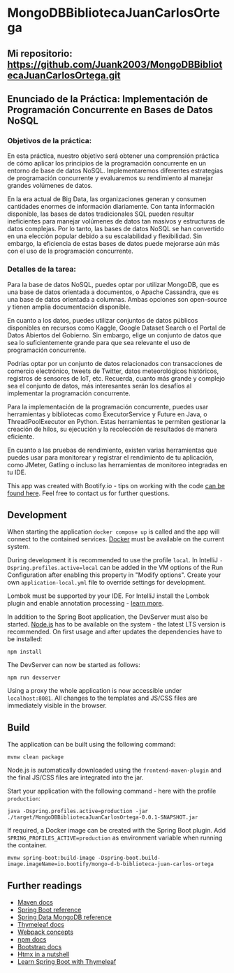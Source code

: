 # MongoDBBibliotecaJuanCarlosOrtega

## Mi repositorio: https://github.com/Juank2003/MongoDBBibliotecaJuanCarlosOrtega.git

## Enunciado de la Práctica: Implementación de Programación Concurrente en Bases de Datos NoSQL

### Objetivos de la práctica:

En esta práctica, nuestro objetivo será obtener una comprensión práctica de cómo aplicar los principios de la programación concurrente en un entorno de base de datos NoSQL. Implementaremos diferentes estrategias de programación concurrente y evaluaremos su rendimiento al manejar grandes volúmenes de datos.

En la era actual de Big Data, las organizaciones generan y consumen cantidades enormes de información diariamente. Con tanta información disponible, las bases de datos tradicionales SQL pueden resultar ineficientes para manejar volúmenes de datos tan masivos y estructuras de datos complejas. Por lo tanto, las bases de datos NoSQL se han convertido en una elección popular debido a su escalabilidad y flexibilidad. Sin embargo, la eficiencia de estas bases de datos puede mejorarse aún más con el uso de la programación concurrente.

### Detalles de la tarea:

Para la base de datos NoSQL, puedes optar por utilizar MongoDB, que es una base de datos orientada a documentos, o Apache Cassandra, que es una base de datos orientada a columnas. Ambas opciones son open-source y tienen amplia documentación disponible.

En cuanto a los datos, puedes utilizar conjuntos de datos públicos disponibles en recursos como Kaggle, Google Dataset Search o el Portal de Datos Abiertos del Gobierno. Sin embargo, elige un conjunto de datos que sea lo suficientemente grande para que sea relevante el uso de programación concurrente.

Podrías optar por un conjunto de datos relacionados con transacciones de comercio electrónico, tweets de Twitter, datos meteorológicos históricos, registros de sensores de IoT, etc. Recuerda, cuanto más grande y complejo sea el conjunto de datos, más interesantes serán los desafíos al implementar la programación concurrente.

Para la implementación de la programación concurrente, puedes usar herramientas y bibliotecas como ExecutorService y Future en Java, o ThreadPoolExecutor en Python. Estas herramientas te permiten gestionar la creación de hilos, su ejecución y la recolección de resultados de manera eficiente.

En cuanto a las pruebas de rendimiento, existen varias herramientas que puedes usar para monitorear y registrar el rendimiento de tu aplicación, como JMeter, Gatling o incluso las herramientas de monitoreo integradas en tu IDE.

This app was created with Bootify.io - tips on working with the code [can be found here](https://bootify.io/next-steps/).
Feel free to contact us for further questions.

## Development

When starting the application `docker compose up` is called and the app will connect to the contained services.
[Docker](https://www.docker.com/get-started/) must be available on the current system.

During development it is recommended to use the profile `local`. In IntelliJ `-Dspring.profiles.active=local` can be
added in the VM options of the Run Configuration after enabling this property in "Modify options". Create your own
`application-local.yml` file to override settings for development.

Lombok must be supported by your IDE. For IntelliJ install the Lombok plugin and enable annotation processing -
[learn more](https://bootify.io/next-steps/spring-boot-with-lombok.html).

In addition to the Spring Boot application, the DevServer must also be started. [Node.js](https://nodejs.org/) has to be
available on the system - the latest LTS version is recommended. On first usage and after updates the dependencies have to be installed:

```
npm install
```

The DevServer can now be started as follows:

```
npm run devserver
```

Using a proxy the whole application is now accessible under `localhost:8081`. All changes to the templates and JS/CSS
files are immediately visible in the browser.

## Build

The application can be built using the following command:

```
mvnw clean package
```

Node.js is automatically downloaded using the `frontend-maven-plugin` and the final JS/CSS files are integrated into the jar.

Start your application with the following command - here with the profile `production`:

```
java -Dspring.profiles.active=production -jar ./target/MongoDBBibliotecaJuanCarlosOrtega-0.0.1-SNAPSHOT.jar
```

If required, a Docker image can be created with the Spring Boot plugin. Add `SPRING_PROFILES_ACTIVE=production` as
environment variable when running the container.

```
mvnw spring-boot:build-image -Dspring-boot.build-image.imageName=io.bootify/mongo-d-b-biblioteca-juan-carlos-ortega
```

## Further readings

* [Maven docs](https://maven.apache.org/guides/index.html)  
* [Spring Boot reference](https://docs.spring.io/spring-boot/docs/current/reference/htmlsingle/)  
* [Spring Data MongoDB reference](https://docs.spring.io/spring-data/mongodb/docs/current/reference/html/)  
* [Thymeleaf docs](https://www.thymeleaf.org/documentation.html)  
* [Webpack concepts](https://webpack.js.org/concepts/)  
* [npm docs](https://docs.npmjs.com/)  
* [Bootstrap docs](https://getbootstrap.com/docs/5.3/getting-started/introduction/)  
* [Htmx in a nutshell](https://htmx.org/docs/)  
* [Learn Spring Boot with Thymeleaf](https://www.wimdeblauwe.com/books/taming-thymeleaf/)  
